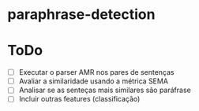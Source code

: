 # paraphrase-detection

# ToDo
- [ ] Executar o parser AMR nos pares de sentenças
- [ ] Avaliar a similaridade usando a métrica SEMA
- [ ] Analisar se as senteças mais similares são paráfrase
- [ ] Incluir outras features (classificação)